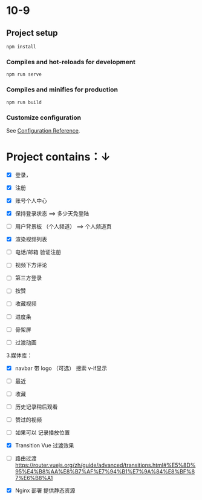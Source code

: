 # 10-9

## Project setup
```
npm install
```

### Compiles and hot-reloads for development
```
npm run serve
```

### Compiles and minifies for production
```
npm run build
```

### Customize configuration
See [Configuration Reference](https://cli.vuejs.org/config/).

# Project contains：↓

- [x] 登录，
- [x] 注册
- [x] 账号个人中心
- [x] 保持登录状态 ==> 多少天免登陆
- [ ] 用户背景板 （个人频道） ==> 个人频道页
- [x] 渲染视频列表
- [ ] 电话/邮箱 验证注册
- [ ] 视频下方评论     
- [ ] 第三方登录
- [ ] 按赞


- [ ] 收藏视频

- [ ] 进度条


- [ ] 骨架屏
- [ ] 过渡动画



3.媒体库：

- [x] navbar 带 logo （可选） 搜索 v-if显示


- [ ] 最近


- [ ] 收藏


- [ ] 历史记录稍后观看


- [ ] 赞过的视频




- [ ] 如果可以 记录播放位置
- [x] Transition Vue 过渡效果
- [ ] 路由过渡 <https://router.vuejs.org/zh/guide/advanced/transitions.html#%E5%8D%95%E4%B8%AA%E8%B7%AF%E7%94%B1%E7%9A%84%E8%BF%87%E6%B8%A1>
- [x] Nginx 部署 提供静态资源